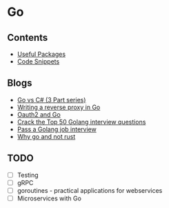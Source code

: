 # Go

## Contents
* [Useful Packages](./Packages.md)
* [Code Snippets](./code_snippets.md)

## Blogs
* [Go vs C# (3 Part series)](https://medium.com/servicetitan-engineering/go-vs-c-part-3-compiler-runtime-type-system-modules-and-everything-else-faa423dddb34)
* [Writing a reverse proxy in Go](https://developer20.com/writing-proxy-in-go/)
* [Oauth2 and Go](https://developer20.com/oauth2-and-go/)
* [Crack the Top 50 Golang interview questions](https://dev.to/educative/crack-the-top-50-golang-interview-questions-384i)
* [Pass a Golang job interview](https://medium.com/p-society/pass-a-golang-job-interview-bfb6ea83b457)
* [Why go and not rust](https://kristoff.it/blog/why-go-and-not-rust/)
## TODO
* [ ] Testing
* [ ] gRPC
* [ ] goroutines - practical applications for webservices
* [ ] Microservices with Go
